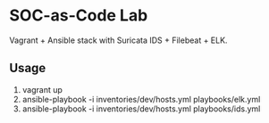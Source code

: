 # SOC-as-Code Lab

Vagrant + Ansible stack with Suricata IDS + Filebeat + ELK.

## Usage
1. vagrant up
2. ansible-playbook -i inventories/dev/hosts.yml playbooks/elk.yml
3. ansible-playbook -i inventories/dev/hosts.yml playbooks/ids.yml


